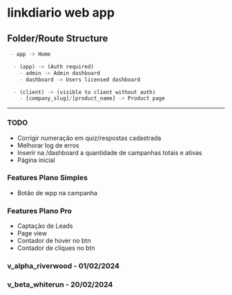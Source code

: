 # linkdiario web app

## Folder/Route Structure 
```ts
 - app -> Home

  - (app) -> (Auth required)
    - admin -> Admin dashboard
    - dashboard -> Users licensed dashboard

  - (client) -> (visible to client without auth)
    - [company_slug]/[product_name] -> Product page
```
---

### TODO 
 <!-- - Adicionar na criação/update da campanha a opção de agendar a publicação -->
 - Corrigir numeração em quiz/respostas cadastrada
 - Melhorar log de erros
 - Inserir na /dashboard a quantidade de campanhas totais e ativas
 - Página inicial
 
### Features Plano Simples

 - Botão de wpp na campanha
 
 ### Features Plano Pro

 - Captação de Leads
 - Page view
 - Contador de hover no btn
 - Contador de cliques no btn

### v_alpha_riverwood - 01/02/2024
### v_beta_whiterun   - 20/02/2024